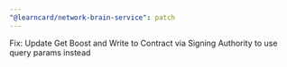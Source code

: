 ```yaml
---
"@learncard/network-brain-service": patch
---
```


Fix: Update Get Boost and Write to Contract via Signing Authority to use query params instead 
